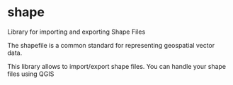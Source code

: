 # shape
Library for importing and exporting Shape Files 

The shapefile is a common standard for representing geospatial vector data.

This library allows to import/export shape files. You can handle your shape files using QGIS
